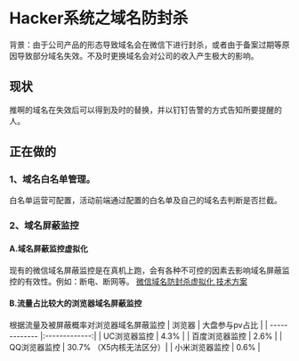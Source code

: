 # Hacker系统之域名防封杀

背景：由于公司产品的形态导致域名会在微信下进行封杀，或者由于备案过期等原因导致部分域名失效。不及时更换域名会对公司的收入产生极大的影响。

## 现状
推啊的域名在失效后可以得到及时的替换，并以钉钉告警的方式告知所要提醒的人。

## 正在做的
### 1、域名白名单管理。
白名单运营可配置，活动前端通过配置的白名单及自己的域名去判断是否拦截。

### 2、域名屏蔽监控
#### A.域名屏蔽监控虚拟化
现有的微信域名屏蔽监控是在真机上跑，会有各种不可控的因素去影响域名屏蔽监控的有效性。例如：断电、断网等。
[微信域名防封杀虚拟化 技术方案](http://cf.dui88.com/pages/viewpage.action?pageId=11364584) 

#### B.流量占比较大的浏览器域名屏蔽监控
根据流量及被屏蔽概率对浏览器域名屏蔽监控
| 浏览器        | 大盘参与pv占比   |
| ------------- |:-------------:|
| UC浏览器监控 |	4.3% |
| 百度浏览器监控 |	2.6% |
| QQ浏览器监控 |	30.7% （X5内核无法区分）|
| 小米浏览器监控 |	0.6% |